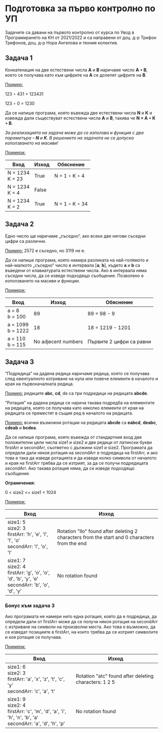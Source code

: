 # Подготовка за първо контролно по УП


Задачите са давани на първото контролно от курса по Увод в Програмирането на КН от 2021/2022 и са направени от доц. д-р Трифон Трифонов, доц. д-р Нора Ангелова и техния колектив.

## Задача 1

Конкатенация на две естествени числа **A** и **B** наричаме число **A ∘ B**, което се получава като към цифрите на **A** се долепят цифрите на **B**.

<ins>Пример:</ins>

123 ∘ 431 = 123431

123 ∘ 0 = 1230

Да се напише програма, която въвежда две естествени числа **N** и **К** и извежда дали съществуват естествени числа **А** и **B**, такива че **N = A ∘ K ∘ B**.

*За реализацията на задача може да се използва и функция с два параметъра – **N** и **К**. В решението на задачата не се допуска използването на масиви!*

<ins>Примери:</ins>

| Вход | Изход | Обяснение |
|------|-------|-----------|
| N = 1234</br>K = 23 | True | N = 1 ∘ K ∘ 4 |
| N = 1234</br>K = 4 | False |  |
| N = 1234</br>K = 2 | True | N = 1 ∘ K ∘ 34 |

## Задача 2

Едно число ще наричаме „съседно“, ако всеки две негови съседни цифри са различни.

<ins>Пример:</ins> 2572 е съседно, но 3119 не е.

Да се напише програма, която намира разликата на най-голямото и най-малкото „съседно“ число в интервала [**a**; **b**], където **a** и **b** са въведени от клавиатурата естествени числа. Ако в интервала няма съседни числа, да се изведе подходящо съобщение. Позволено е използването на масиви и функции.

<ins>Примери:</ins>

| Вход | Изход | Обяснение |
|------|-------|-----------|
| a = 8 </br> b = 100 | 89 | 89 = 98 - 9 |
| a = 1099 </br> b = 1222 | 18 | 18 = 1219 - 1201 |
| a = 110 </br> b = 115 | No adjecent numbers | Първите 2 цифри са равни |

## Задача 3

“Подредица” на дадена редица наричаме редица, която се получава след евентуалното изтриване на нула или повече елементи в началото и края на първоначалната редица.

<ins>Пример:</ins> редиците **abc**, **cd**, de са три подредици на редицата **abcde**.


“Ротация” на дадена редица се нарича такава подредба на елементите на редицата, която се получава като няколко елементи от края на редицата се преместят в същия ред в началото на редицата.

<ins>Пример:</ins> всички възможни ротации на редицата **abcde** са **eabcd**, **deabc**, **cdeab** и **bcdea**.

Да се напише програма, която въвежда от стандартния вход две положителни цели числа size1 и size2 и две редици от латински букви firstArr и secondArr, съответно с дължини size1 и size2. Програмата да определи дали някоя ротация на secondArr е подредица на firstArr, и ако това е така да изведе ротацията и да изведе колко символа от началото и края на firstArr трябва да се изтрият, за да се получи подредицата secondArr. Ако такава ротация няма, да се изведе подходящо съобщение.

**Ограничения:**

0 < size2 <= size1 < 1024

<ins>Примери:</ins>

| Вход | Изход |
|------|-------|
| size1: 5 </br> size2: 3 </br> firstArr: 'h', 'e', 'l', 'l', 'o' </br> secondArr: 'l', 'o', 'l' | Rotation "llo" found after deleting 2 characters from the start and 0 characters from the end |
| size1: 7 </br> size2: 4 </br> firstArr: 'g', 'o', 'o', 'd', 'b', 'y', 'e' </br> secondArr: 'b', 'o', 'd', 'y' | No rotation found |

### Бонус към задача 3

Ако програмата не намери нито една ротация, която да е подредица, да определи дали от firstArr може да се получи някоя ротация на secondArr с изтриване на символи на произволни места. Ако това е възможно, да се изведат позициите в firstArr, на които трябва да се изтрият символите и коя ротация се получава.

<ins>Примери:</ins>

| Вход | Изход |
|------|-------|
| size1: 6 </br> size2: 3 </br> firstArr: 'a', 'x', 'z', 't', 'c', 'y' </br> secondArr: 'c', 'a', 't' | Rotation "atc" found after deleting characters: 1 2 5 |
| size1: 9 </br> size2: 4 </br> firstArr: 'c', 'm', 'd', 'a', 'i', 'h', 'n', 'b', 'a' </br> secondArr: 'a', 'd', 'h', 'p' | No rotation found |